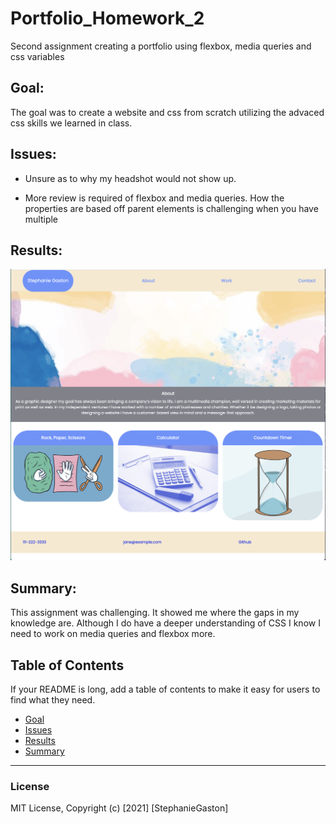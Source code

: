 # Portfolio_Homework_2
Second assignment creating a portfolio using flexbox, media queries and css variables

## Goal:
The goal was to create a website and css from scratch utilizing the advaced css skills we learned in class.

## Issues:
- Unsure as to why my headshot would not show up. 

- More review is required of flexbox and media queries. How the properties are based off parent elements is challenging when you have multiple 

## Results:

![Finished site.](./assets/screenshot.png)


## Summary:
This assignment was challenging. It showed me where the gaps in my knowledge are. Although I do have a deeper understanding of CSS I know I need to work on media queries and flexbox more.


## Table of Contents
If your README is long, add a table of contents to make it easy for users to find what they need.
- [Goal](#Goal)
- [Issues](#Issues)
- [Results](#Results)
- [Summary](#Summary)


_____
### License
MIT License, Copyright (c) [2021] [StephanieGaston]